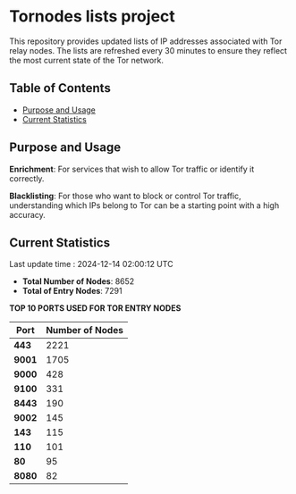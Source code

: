 # Tornodes lists project

This repository provides updated lists of IP addresses associated with Tor relay nodes. The lists are refreshed every 30 minutes to ensure they reflect the most current state of the Tor network.

## Table of Contents

- [Purpose and Usage](#purpose-and-usage)
- [Current Statistics](#current-statistics)


## Purpose and Usage

**Enrichment**: For services that wish to allow Tor traffic or identify it correctly.

**Blacklisting**: For those who want to block or control Tor traffic, understanding which IPs belong to Tor can be a starting point with a high accuracy.

## Current Statistics

Last update time : 2024-12-14 02:00:12 UTC

- **Total Number of Nodes**: 8652
- **Total of Entry Nodes**: 7291

**TOP 10 PORTS USED FOR TOR ENTRY NODES**

| **Port** | **Number of Nodes** |
|------|-----------------|
| **443**   | 2221  |
| **9001**   | 1705  |
| **9000**   | 428  |
| **9100**   | 331  |
| **8443**   | 190  |
| **9002**   | 145  |
| **143**   | 115  |
| **110**   | 101  |
| **80**   | 95  |
| **8080**   | 82  |

